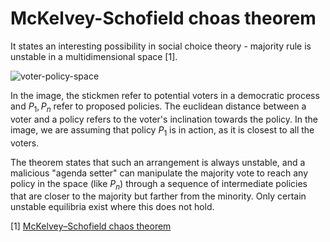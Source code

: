 # McKelvey-Schofield choas theorem

It states an interesting possibility in social choice theory - majority rule is unstable in a multidimensional space [1].

<img src="https://i.ibb.co/0n4zY12/voter-policy-space.jpg" alt="voter-policy-space" border="0" />

In the image, the stickmen refer to potential voters in a democratic process and ${P_1, P_n}$ refer to proposed policies. The euclidean distance between a voter and a policy refers to the voter's inclination towards the policy. In the image, we are assuming that policy $P_1$ is in action, as it is closest to all the voters.

The theorem states that such an arrangement is always unstable, and a malicious "agenda setter" can manipulate the majority vote to reach any policy in the space (like $P_n$) through a sequence of intermediate policies that are closer to the majority but farther from the minority. Only certain unstable equilibria exist where this does not hold.

[1] [McKelvey–Schofield chaos theorem](https://en.wikipedia.org/wiki/McKelvey%E2%80%93Schofield_chaos_theorem)
